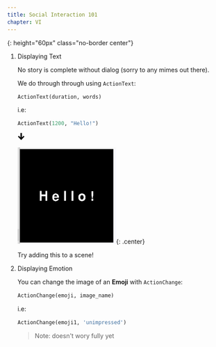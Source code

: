 ```yaml
---
title: Social Interaction 101
chapter: VI
---
```

[arrow_down]: /assets/images/core/icons/down_arrow.svg
{: height="60px" class="no-border center"}

1.  Displaying Text

    No story is complete without dialog (sorry to any mimes out there).

    We do through through using `ActionText`:

    ```python
    ActionText(duration, words)
    ```
    i.e:
    ```python
    ActionText(1200, "Hello!")
    ```

    ![arrow_down]

    ![How's it going?](/assets/images/contrib/text/text.png){: .center}

    Try adding this to a scene!

2.  Displaying Emotion

    You can change the image of an **Emoji** with `ActionChange`:

    ```python
    ActionChange(emoji, image_name)
    ```
    i.e:
    ```python
    ActionChange(emoji1, 'unimpressed')
    ```

    > Note: doesn't wory fully yet